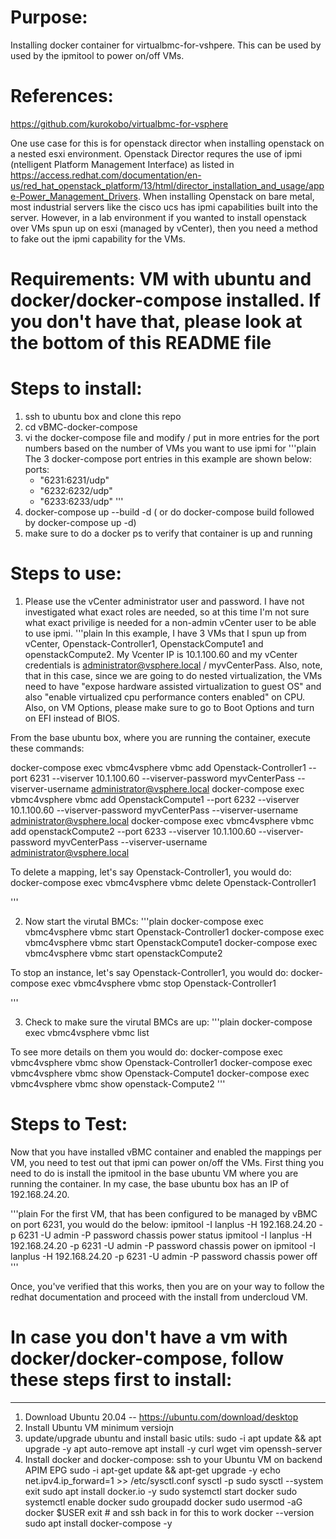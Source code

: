 # Purpose:
Installing docker container for virtualbmc-for-vshpere.  This can be used by used by the ipmitool to power on/off VMs.  

# References:
https://github.com/kurokobo/virtualbmc-for-vsphere


One use case for this is for openstack director when installing openstack on a nested esxi environment.  Openstack Director requres the use of ipmi (ntelligent Platform Management Interface) as listed in  https://access.redhat.com/documentation/en-us/red_hat_openstack_platform/13/html/director_installation_and_usage/appe-Power_Management_Drivers.  When installing Openstack on bare metal, most industrial servers like the cisco ucs has ipmi capabilities built into the server.  However, in a lab environment if you wanted to install openstack over VMs spun up on esxi (managed by vCenter), then you need a method to fake out the ipmi capability for the VMs.   


# Requirements:  VM with ubuntu and docker/docker-compose installed.  If you don't have that, please look at the bottom of this README file

# Steps to install:
1) ssh to ubuntu box and clone this repo
2) cd vBMC-docker-compose
3) vi the docker-compose file and modify / put in more entries for the port numbers based on the number of VMs you want to use ipmi for
'''plain
   The 3 docker-compose port entries in this example are shown below:
    ports:
      - "6231:6231/udp"
      - "6232:6232/udp"
      - "6233:6233/udp"
'''
3) docker-compose up --build -d ( or do docker-compose build   followed by docker-compose up -d)
4) make sure to do a docker ps to verify that container is up and running

# Steps to use:

1) Please use the vCenter administrator user and password.  I have not investigated what exact roles are needed, so at this time I'm not sure what exact privilige is needed for a non-admin vCenter user to be able to use ipmi.
'''plain
   In this example, I have 3 VMs that I spun up from vCenter, Openstack-Controller1, OpenstackCompute1 and openstackCompute2.  My Vcenter IP is 10.1.100.60 and my vCenter credentials is administrator@vsphere.local / myvCenterPass.  Also, note, that in this case, since we are going to do nested virtualization, the VMs need to have "expose hardware assisted virtualization to guest OS" and also "enable virtualized cpu performance conters enabled" on CPU.  Also, on VM Options, please make sure to go to Boot Options and turn on EFI instead of BIOS.
   
From the base ubuntu box, where you are running the container, execute these commands:

docker-compose exec vbmc4vsphere vbmc add Openstack-Controller1 --port 6231 --viserver 10.1.100.60 --viserver-password myvCenterPass --viserver-username administrator@vsphere.local
docker-compose exec vbmc4vsphere vbmc add OpenstackCompute1 --port 6232 --viserver 10.1.100.60 --viserver-password myvCenterPass --viserver-username administrator@vsphere.local
docker-compose exec vbmc4vsphere vbmc add openstackCompute2 --port 6233 --viserver 10.1.100.60 --viserver-password myvCenterPass --viserver-username administrator@vsphere.local

To delete a mapping, let's say Openstack-Controller1, you would do: 
 docker-compose exec vbmc4vsphere vbmc delete Openstack-Controller1

'''

2)  Now start the virutal BMCs:
'''plain
docker-compose exec vbmc4vsphere vbmc start Openstack-Controller1
docker-compose exec vbmc4vsphere vbmc start OpenstackCompute1
docker-compose exec vbmc4vsphere vbmc start openstackCompute2

To stop an instance, let's say Openstack-Controller1, you would do:
 docker-compose exec vbmc4vsphere vbmc stop Openstack-Controller1

'''

3)  Check to make sure the virutal BMCs are up:
'''plain
docker-compose exec vbmc4vsphere vbmc list

To see more details on them you would do:
 docker-compose exec vbmc4vsphere vbmc show Openstack-Controller1
 docker-compose exec vbmc4vsphere vbmc show Openstack-Compute1
 docker-compose exec vbmc4vsphere vbmc show openstack-Compute2
'''
# Steps to Test:
Now that you have installed vBMC container and enabled the mappings per VM, you need to test out that ipmi can power on/off the VMs.
First thing you need to do is install the ipmitool in the base ubuntu VM where you are running the container.  In my case, the base ubuntu box has an IP of 192.168.24.20.

'''plain
For the first VM, that has been configured to be managed by vBMC on port 6231, you would do the below:
ipmitool -I lanplus -H 192.168.24.20 -p 6231 -U admin -P password chassis power status
ipmitool -I lanplus -H 192.168.24.20 -p 6231 -U admin -P password chassis power on
ipmitool -I lanplus -H 192.168.24.20 -p 6231 -U admin -P password chassis power off
'''

Once, you've verified that this works, then you are on your way to follow the redhat documentation and proceed with the install from undercloud VM.



# In case you don't have a vm with docker/docker-compose, follow these steps first to install:
--------------------------------------------------------------------------------------------

1) Download Ubuntu 20.04 --  https://ubuntu.com/download/desktop
2) Install Ubuntu VM minimum versiojn
3) update/upgrade ubuntu and install basic utils: 
    sudo -i
    apt update && apt upgrade -y
    apt auto-remove
    apt install -y curl wget vim openssh-server
 4) Install docker and docker-compose:
    ssh to your Ubuntu VM on backend APIM EPG
    sudo -i
    apt-get update && apt-get upgrade -y
    echo net.ipv4.ip_forward=1 >> /etc/sysctl.conf
    sysctl -p
    sudo sysctl --system
    exit 
    sudo apt install docker.io -y
    sudo systemctl start docker
    sudo systemctl enable docker
    sudo groupadd docker
    sudo usermod -aG docker $USER
    exit # and ssh back in for this to work
    docker --version
    sudo apt install docker-compose -y





